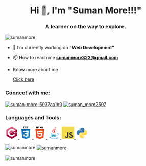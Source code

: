 <h1 align="center">Hi 👋, I'm "Suman More!!!"</h1>
<h3 align="center">A learner on the way to explore.</h3>

<p align="left"> <img src="https://komarev.com/ghpvc/?username=sumanmore&label=Profile%20views&color=0e75b6&style=flat" alt="sumanmore" /> </p>

- 🔭 I’m currently working on **"Web Development"**

- 📫 How to reach me **sumanmore322@gmail.com**
-  <p>Know more about me </p><a href =""https://sumanmore.github.io/portfolio/>Click here</a>

<h3 align="left">Connect with me:</h3>
<p align="left">
<a href="https://linkedin.com/in/suman-more-5937aa1b0" target="blank"><img align="center" src="https://cdn.jsdelivr.net/npm/simple-icons@3.0.1/icons/linkedin.svg" alt="suman-more-5937aa1b0" height="30" width="40" /></a>
<a href="https://instagram.com/suman_more2507" target="blank"><img align="center" src="https://cdn.jsdelivr.net/npm/simple-icons@3.0.1/icons/instagram.svg" alt="suman_more2507" height="30" width="40" /></a>
</p>

<h3 align="left">Languages and Tools:</h3>
<p align="left"> <a href="https://www.w3schools.com/cpp/" target="_blank"> <img src="https://raw.githubusercontent.com/devicons/devicon/master/icons/cplusplus/cplusplus-original.svg" alt="cplusplus" width="40" height="40"/> </a> <a href="https://www.w3schools.com/css/" target="_blank"> <img src="https://raw.githubusercontent.com/devicons/devicon/master/icons/css3/css3-original-wordmark.svg" alt="css3" width="40" height="40"/> </a> <a href="https://www.w3.org/html/" target="_blank"> <img src="https://raw.githubusercontent.com/devicons/devicon/master/icons/html5/html5-original-wordmark.svg" alt="html5" width="40" height="40"/> </a> <a href="https://www.java.com" target="_blank"> <img src="https://raw.githubusercontent.com/devicons/devicon/master/icons/java/java-original.svg" alt="java" width="40" height="40"/> </a> <a href="https://developer.mozilla.org/en-US/docs/Web/JavaScript" target="_blank"> <img src="https://raw.githubusercontent.com/devicons/devicon/master/icons/javascript/javascript-original.svg" alt="javascript" width="40" height="40"/> </a> <a href="https://www.python.org" target="_blank"> <img src="https://raw.githubusercontent.com/devicons/devicon/master/icons/python/python-original.svg" alt="python" width="40" height="40"/> </a> </p>

<p><img align="left" src="https://github-readme-stats.vercel.app/api/top-langs?username=sumanmore&show_icons=true&locale=en&layout=compact" alt="sumanmore" /></p>

<p>&nbsp;<img align="center" src="https://github-readme-stats.vercel.app/api?username=sumanmore&show_icons=true&locale=en" alt="sumanmore" /></p>

<p><img align="center" src="https://github-readme-streak-stats.herokuapp.com/?user=sumanmore&" alt="sumanmore" /></p>
